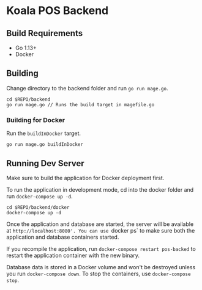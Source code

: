 # Koala POS Backend

## Build Requirements

- Go 1.13+
- Docker

## Building

Change directory to the backend folder and run `go run mage.go`.

```shell
cd $REPO/backend
go run mage.go // Runs the build target in magefile.go
```

### Building for Docker

Run the `buildInDocker` target.

```shell
go run mage.go buildInDocker
```

## Running Dev Server

Make sure to build the application for Docker deployment first.

To run the application in development mode, cd into the docker folder and run
`docker-compose up -d`.

```shell
cd $REPO/backend/docker
docker-compose up -d
```

Once the application and database are started, the server will be available
at `http://localhost:8080'. You can use `docker ps` to make sure both the
application and database containers started.

If you recompile the application, run `docker-compose restart pos-backed` to
restart the application container with the new binary.

Database data is stored in a Docker volume and won't be destroyed unless you run
`docker-compose down`. To stop the containers, use `docker-compose stop`.
